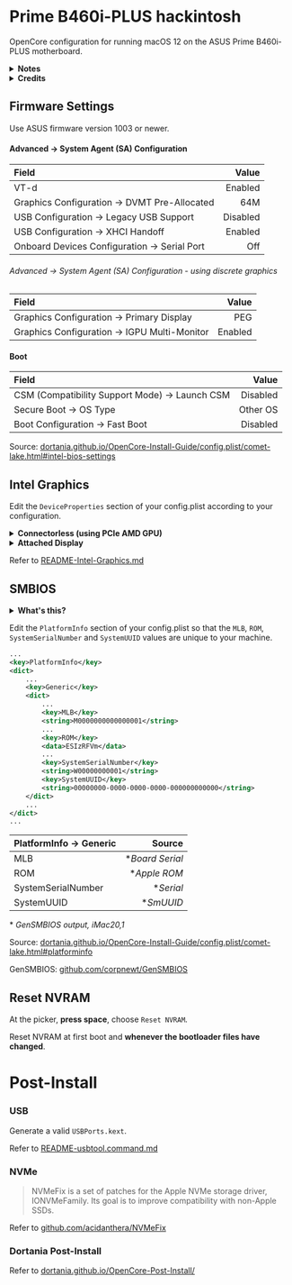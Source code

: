 # Prime B460i-PLUS hackintosh

OpenCore configuration for running macOS 12 on the ASUS Prime B460i-PLUS motherboard.

<details><summary><strong>Notes</strong></summary><br>
  
- [TextMate](https://macromates.com/) ([github.com/textmate/textmate](https://github.com/textmate/textmate)) is free software useful for editing `config.plist`
- WiFi and Bluetooth work natively in macOS 12 with m.2 Broadcom BCM94360NG
- Using more than one display on Intel HD630 graphics has issues

</details>

<details><summary><strong>Credits</strong></summary><br>

- [acidanthera](https://github.com/acidanthera)
- [apple](https://github.com/apple)
- [corpnewt](https://github.com/corpnewt)
- [dortania](https://github.com/dortania)
- [mieze](https://github.com/Mieze)
- [Piker-Alpha](https://github.com/Piker-Alpha)
- [RehabMan](https://github.com/RehabMan)

</details>

## Firmware Settings

Use ASUS firmware version 1003 or newer.

#### Advanced &#8594; System Agent (SA) Configuration

| Field                                             | Value     |
|:--------------------------------------------------|----------:|
| VT-d                                              | Enabled   |
| Graphics Configuration &#8594; DVMT Pre-Allocated | 64M       |
| USB Configuration &#8594; Legacy USB Support      | Disabled  |
| USB Configuration &#8594; XHCI Handoff            | Enabled   |
| Onboard Devices Configuration &#8594; Serial Port | Off       |

###### Advanced &#8594; System Agent (SA) Configuration - using discrete graphics

| Field                                             | Value   |
|:--------------------------------------------------|--------:|
| Graphics Configuration &#8594; Primary Display    | PEG     |
| Graphics Configuration &#8594; IGPU Multi-Monitor | Enabled |

#### Boot

| Field                                               | Value    |
|:----------------------------------------------------|---------:|
| CSM (Compatibility Support Mode) &#8594; Launch CSM | Disabled |
| Secure Boot &#8594; OS Type                         | Other OS |
| Boot Configuration &#8594; Fast Boot                | Disabled |

Source: [dortania.github.io/OpenCore-Install-Guide/config.plist/comet-lake.html#intel-bios-settings](https://dortania.github.io/OpenCore-Install-Guide/config.plist/comet-lake.html#intel-bios-settings)

## Intel Graphics

Edit the ```DeviceProperties``` section of your config.plist according to your configuration.

<details><summary><strong>Connectorless (using PCIe AMD GPU)</strong></summary><br>

```xml
...
<key>DeviceProperties</key>
<dict>
    <key>Add</key>
    <dict>
        ...
        <key>PciRoot(0x0)/Pci(0x2,0x0)</key>
        <dict>
            <key>AAPL,ig-platform-id</key>
            <data>AwDImw==</data>
        </dict>
        ...
    </dict>
</dict>
...
```

</details>

<details><summary><strong>Attached Display</strong></summary><br>

```xml
...
<key>DeviceProperties</key>
<dict>
    <key>Add</key>
    <dict>
        ...
        <key>PciRoot(0x0)/Pci(0x2,0x0)</key>
        <dict>
            <key>AAPL,ig-platform-id</key>
            <data>BwCbPg==</data>
            <key>framebuffer-patch-enable</key>
            <data>AQAAAA==</data>
            <key>framebuffer-pipecount</key>
            <data>AgAAAA==</data>
            <key>framebuffer-portcount</key>
            <data>AgAAAA==</data>
            <key>framebuffer-con1-enable</key>
            <data>AQAAAA==</data>
            <key>framebuffer-con1-type</key>
            <data>AAgAAA==</data>
        </dict>
        ...
    </dict>
</dict>
...
```

</details>

Refer to [README-Intel-Graphics.md](/README/README-Intel-Graphics.md)

## SMBIOS

<details><summary><strong>What's this?</strong></summary>

OpenCore will generate a complete [SMBIOS](https://en.wikipedia.org/wiki/System_Management_BIOS) for your system according to information provided in the `PlatformInfo` section of `config.plist` and a dataset derived from Apple firmwares. `GenSMBIOS` is a python script that uses acidanthera's `macserial` to generate required serials and unique identifiers.

</details>

Edit the `PlatformInfo` section of your config.plist so that the `MLB`, `ROM`, `SystemSerialNumber` and `SystemUUID` values are unique to your machine.

```xml
...
<key>PlatformInfo</key>
<dict>
    ...
    <key>Generic</key>
    <dict>
        ...
        <key>MLB</key>
        <string>M0000000000000001</string>
        ...
        <key>ROM</key>
        <data>ESIzRFVm</data>
        ...
        <key>SystemSerialNumber</key>
        <string>W00000000001</string>
        <key>SystemUUID</key>
        <string>00000000-0000-0000-0000-000000000000</string>
    </dict>
    ...
</dict>
...
````

| PlatformInfo &#8594; Generic | Source                    |
|:-----------------------------|--------------------------:|
| MLB                          | \**Board Serial*          |
| ROM                          | \**Apple ROM*             |
| SystemSerialNumber           | \**Serial*                |
| SystemUUID                   | \**SmUUID*                |

\* *GenSMBIOS output, iMac20,1*

Source: [dortania.github.io/OpenCore-Install-Guide/config.plist/comet-lake.html#platforminfo](https://dortania.github.io/OpenCore-Install-Guide/config.plist/comet-lake.html#platforminfo)

GenSMBIOS: [github.com/corpnewt/GenSMBIOS](https://github.com/corpnewt/GenSMBIOS)

## Reset NVRAM

At the picker, **press space**, choose `Reset NVRAM`.

Reset NVRAM at first boot and **whenever the bootloader files have changed**.

# Post-Install

### USB

Generate a valid `USBPorts.kext`.

Refer to [README-usbtool.command.md](/README/README-usbtool.command.md)

### NVMe

> NVMeFix is a set of patches for the Apple NVMe storage driver, IONVMeFamily. Its goal is to improve compatibility with non-Apple SSDs.

Refer to [github.com/acidanthera/NVMeFix](https://github.com/acidanthera/NVMeFix)

### Dortania Post-Install

Refer to [dortania.github.io/OpenCore-Post-Install/](https://dortania.github.io/OpenCore-Post-Install/)
